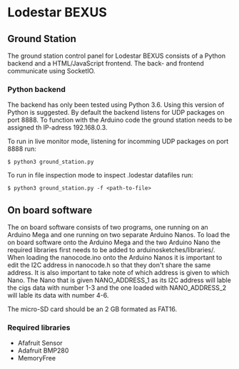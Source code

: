 # Lodestar BEXUS

## Ground Station

The ground station control panel for Lodestar BEXUS consists of a Python backend and a HTML/JavaScript frontend. The back- and frontend communicate using SocketIO.

### Python backend
The backend has only been tested using Python 3.6. Using this version of Python is suggested. By default the backend listens for UDP packages on port 8888. To function with the Arduino code the ground station needs to be assigned th IP-adress 192.168.0.3.

To run in live monitor mode, listening for incomming UDP packages on port 8888 run:
```
$ python3 ground_station.py
```

To run in file inspection mode to inspect .lodestar datafiles run:
```
$ python3 ground_station.py -f <path-to-file>
```

## On board software
The on board software consists of two programs, one running on an Arduino Mega and one running on two separate Arduino Nanos. To load the on board software onto the Arduino Mega and the two Arduino Nano the required libraries first needs to be added to arduinosketches/libraries/. When loading the nanocode.ino onto the Arduino Nanos it is important to edit the I2C address in nanocode.h so that they don't share the same address. It is also important to take note of which address is given to which Nano. The Nano that is given NANO_ADDRESS_1 as its I2C address will lable the cigs data with number 1-3 and the one loaded with NANO_ADDRESS_2 will lable its data with number 4-6.

The micro-SD card should be an 2 GB formated as FAT16.

### Required libraries
* Afafruit Sensor
* Adafruit BMP280
* MemoryFree
